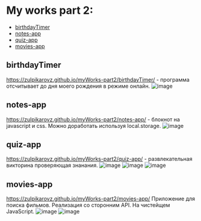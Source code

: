 # My works part 2: 

- [birthdayTimer](#birthdayTimer)
- [notes-app](#notes-app)
- [quiz-app](#quiz-app)
- [movies-app](#movies-app)


## birthdayTimer <a name="birthdayTimer"></a>
https://zulpikarovz.github.io/myWorks-part2/birthdayTimer/ - программа отсчитывает до дня моего рождения в режиме онлайн.
![image](https://user-images.githubusercontent.com/45043894/138615750-e04894bb-a2e1-4cea-8259-f9963beb0c55.png)

## notes-app <a name="notes-app"></a>
https://zulpikarovz.github.io/myWorks-part2/notes-app/ - блокнот на javascript и css. Можно доработать используя local.storage.
![image](https://user-images.githubusercontent.com/45043894/138615908-2b2b20ce-7212-42bc-821d-13c970924332.png)

## quiz-app <a name="quiz-app"></a>
https://zulpikarovz.github.io/myWorks-part2/quiz-app/ - развлекательная викторина проверяющая знанания.
![image](https://user-images.githubusercontent.com/45043894/138616017-f9b907df-7dd5-44e3-b11f-5c7e1c4e7b0b.png)
![image](https://user-images.githubusercontent.com/45043894/138616067-78eb3729-d39b-4479-a464-d57af3f948e5.png)
![image](https://user-images.githubusercontent.com/45043894/138616023-e2c7f8b6-0855-4ea8-a593-bc26541fca4d.png)

## movies-app <a name="movies-app"></a>
https://zulpikarovz.github.io/myWorks-part2/movies-app/ Приложение для поиска фильмов. Реализация со сторонним API. На чистейщем JavaScript.
![image](https://user-images.githubusercontent.com/45043894/138616177-e68bbed2-000f-4971-a88f-7c143b374e08.png)
![image](https://user-images.githubusercontent.com/45043894/138616204-18708a86-e70c-4d9a-88d1-4e82f35a9e7c.png)
